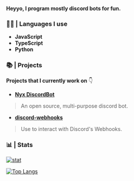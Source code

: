 #### Heyyo, I program mostly discord bots for fun.

### 👨‍💻 | Languages I use

- **JavaScript**
- **TypeScript**
- **Python**
 
### 📚 | Projects

**Projects that I currently work on** 👇
<br />

- [**Nyx DiscordBot**](https://github.com/nyx-team/nyx)

> An open source, multi-purpose discord bot.

- [**discord-webhooks**](https://github.com/loldonut/discord-webhooks)

> Use to interact with Discord's Webhooks.

### 📊 | Stats

[![stat](https://github-readme-stats.vercel.app/api?username=loldonut)](https://github.com/anuraghazra/github-readme-stats)

[![Top Langs](https://github-readme-stats.vercel.app/api/top-langs/?username=loldonut&layout=compact&exclude_repo=gitmanager)](https://github.com/anuraghazra/github-readme-stats)
